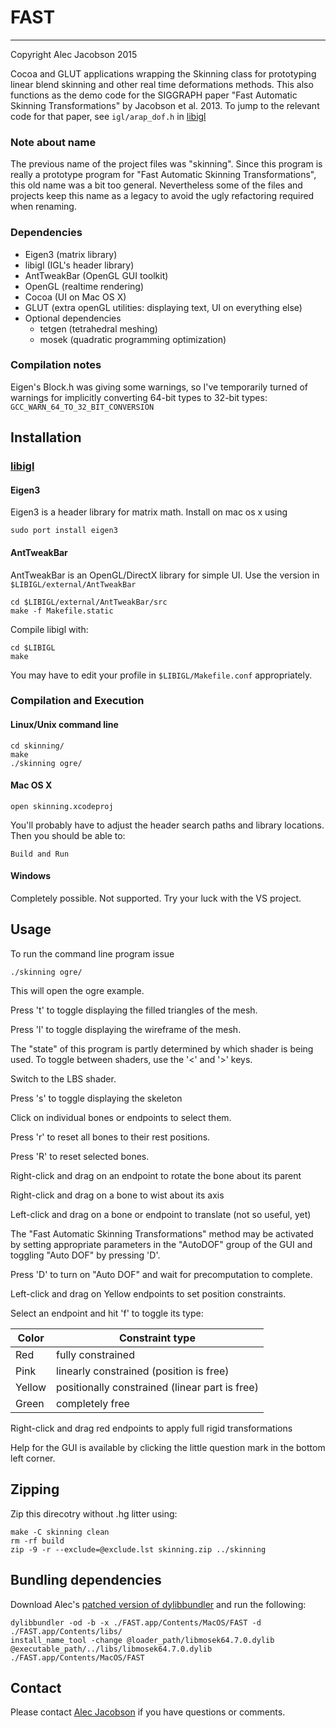 # FAST
--------
Copyright Alec Jacobson 2015

Cocoa and GLUT applications wrapping the Skinning class for prototyping linear
blend skinning and other real time deformations methods. This also functions as
the demo code for the SIGGRAPH paper "Fast Automatic Skinning Transformations"
by Jacobson et al. 2013. To jump to the relevant code for that paper, see
`igl/arap_dof.h` in [libigl](https://github.com/libigl/libigl/)

### Note about name ###
The previous name of the project files was "skinning". Since this program is
really a prototype program for "Fast Automatic Skinning Transformations", this
old name was a bit too general. Nevertheless some of the files and projects
keep this name as a legacy to avoid the ugly refactoring required when
renaming.

### Dependencies ###
- Eigen3 (matrix library)
- libigl (IGL's header library)
-   AntTweakBar (OpenGL GUI toolkit)
- OpenGL (realtime rendering)
- Cocoa (UI on Mac OS X)
- GLUT (extra openGL utilities: displaying text, UI on everything else)
- Optional dependencies
  - tetgen (tetrahedral meshing)
  - mosek (quadratic programming optimization)

### Compilation notes ###
Eigen's Block.h was giving some warnings, so I've temporarily turned of
warnings for implicitly converting 64-bit types to 32-bit types:
`GCC_WARN_64_TO_32_BIT_CONVERSION`
  

## Installation ##

### [libigl](https://github.com/libigl/libigl/) ### 
    
#### Eigen3 ####
Eigen3 is a header library for matrix math. Install on mac os x using

    sudo port install eigen3

#### AntTweakBar ####
AntTweakBar is an OpenGL/DirectX library for simple UI. Use the version in
`$LIBIGL/external/AntTweakBar`

    cd $LIBIGL/external/AntTweakBar/src
    make -f Makefile.static

Compile libigl with:
    
    cd $LIBIGL
    make

You may have to edit your profile in `$LIBIGL/Makefile.conf` appropriately.

### Compilation and Execution ###

#### Linux/Unix command line ####

    cd skinning/
    make
    ./skinning ogre/

#### Mac OS X ####

    open skinning.xcodeproj

You'll probably have to adjust the header search paths and library locations.
Then you should be able to:

    Build and Run

#### Windows ####
Completely possible. Not supported. Try your luck with the VS project.

## Usage ##
To run the command line program issue

    ./skinning ogre/

This will open the ogre example. 

Press 't' to toggle displaying the filled triangles of the mesh.

Press 'l' to toggle displaying the wireframe of the mesh.

The "state" of this program is partly determined by which shader is being
used. To toggle between shaders, use the '<' and '>' keys. 

Switch to the LBS shader.

Press 's' to toggle displaying the skeleton

Click on individual bones or endpoints to select them.

Press 'r' to reset all bones to their rest positions.

Press 'R' to reset selected bones.

Right-click and drag on an endpoint to rotate the bone about its parent

Right-click and drag on a bone to wist about its axis

Left-click and drag on a bone or endpoint to translate (not so useful, yet)

The "Fast Automatic Skinning Transformations" method may be activated by
setting appropriate parameters in the "AutoDOF" group of the GUI and
toggling "Auto DOF" by pressing 'D'.

Press 'D' to turn on "Auto DOF" and wait for precomputation to complete.

Left-click and drag on Yellow endpoints to set position constraints.

Select an endpoint and hit 'f' to toggle its type:

|Color  | Constraint type                                |
|-------|------------------------------------------------|
|Red    | fully constrained                              |
|Pink   | linearly constrained (position is free)        |
|Yellow | positionally constrained (linear part is free) |
|Green  | completely free                                |

Right-click and drag red endpoints to apply full rigid transformations

Help for the GUI is available by clicking the little question mark in the
bottom left corner.

## Zipping ##
Zip this direcotry without .hg litter using:
  
    make -C skinning clean
    rm -rf build
    zip -9 -r --exclude=@exclude.lst skinning.zip ../skinning

## Bundling dependencies
Download Alec's [patched version of
dylibbundler](https://github.com/alecjacobson/macdylibbundler) and run the
following:

    dylibbundler -od -b -x ./FAST.app/Contents/MacOS/FAST -d ./FAST.app/Contents/libs/
    install_name_tool -change @loader_path/libmosek64.7.0.dylib @executable_path/../libs/libmosek64.7.0.dylib  ./FAST.app/Contents/MacOS/FAST

## Contact ##
Please contact [Alec Jacobson](mailto:alecjacobson@gmail.com) if you have
questions or comments.

